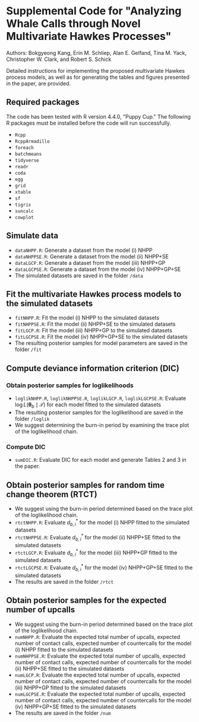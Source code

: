 # Supplemental Code for "Analyzing Whale Calls through Novel Multivariate Hawkes Processes"
Authors: Bokgyeong Kang, Erin M. Schliep, Alan E. Gelfand, Tina M. Yack, Christopher W. Clark, and Robert S. Schick

Detailed instructions for implementing the proposed multivariate Hawkes process models, as well as for generating the tables and figures presented in the paper, are provided.

## Required packages
The code has been tested with R version 4.4.0, "Puppy Cup."  The following R packages must be installed before the code will run successfully.

- `Rcpp`
- `RcppArmadillo`
- `foreach`
- `batchmeans`
- `tidyverse`
- `readr`
- `coda`
- `egg`
- `grid`
- `xtable`
- `sf`
- `tigris`
- `suncalc`
- `cowplot`

## Simulate data
- `dataNHPP.R`: Generate a dataset from the model (i) NHPP
- `dataNHPPSE.R`: Generate a dataset from the model (ii) NHPP+SE
- `dataLGCP.R`: Generate a dataset from the model (iii) NHPP+GP
- `dataLGCPSE.R`: Generate a dataset from the model (iv) NHPP+GP+SE
- The simulated datasets are saved in the folder `/data`

## Fit the multivariate Hawkes process models to the simulated datasets 
- `fitNHPP.R`: Fit the model (i) NHPP to the simulated datasets
- `fitNHPPSE.R`: Fit the model (ii) NHPP+SE to the simulated datasets
- `fitLGCP.R`: Fit the model (iii) NHPP+GP to the simulated datasets
- `fitLGCPSE.R`: Fit the model (iv) NHPP+GP+SE to the simulated datasets
- The resulting posterior samples for model parameters are saved in the folder `/fit`

## Compute deviance information criterion (DIC) 

### Obtain posterior samples for loglikelihoods

- `loglikNHPP.R`, `loglikNHPPSE.R`, `loglikLGCP.R`, `loglikLGCPSE.R`: Evaluate $\log L(\boldsymbol{\theta}_b \mid \mathcal{T})$ for each model fitted to the simulated datasets
- The resulting posterior samples for the loglikelihood  are saved in the folder `/loglik`
- We suggest determining the burn-in period by examining the trace plot of the loglikelihood chain.

### Compute DIC

- `sumDIC.R`: Evaluate DIC for each model and generate Tables 2 and 3 in the paper.


## Obtain posterior samples for random time change theorem (RTCT)
- We suggest using the burn-in period determined based on the trace plot of the loglikelihood chain.
- `rtctNHPP.R`: Evaluate $d^{\ast}_{b,i}$ for the model (i) NHPP fitted to the simulated datasets
- `rtctNHPPSE.R`: Evaluate $d^{\ast}_{b,i}$ for the model (ii) NHPP+SE fitted to the simulated datasets
- `rtctLGCP.R`: Evaluate $d^{\ast}_{b,i}$ for the model (iii) NHPP+GP fitted to the simulated datasets
- `rtctLGCPSE.R`: Evaluate $d^{\ast}_{b,i}$ for the model (iv) NHPP+GP+SE fitted to the simulated datasets
- The results are saved in the folder `/rtct`
  
## Obtain posterior samples for the expected number of upcalls
- We suggest using the burn-in period determined based on the trace plot of the loglikelihood chain.
- `numNHPP.R`: Evaluate the expected total number of upcalls, expected number of contact calls, expected number of countercalls for the model (i) NHPP fitted to the simulated datasets
- `numNHPPSE.R`: Evaluate the expected total number of upcalls, expected number of contact calls, expected number of countercalls for the model (ii) NHPP+SE fitted to the simulated datasets
- `numLGCP.R`: Evaluate the expected total number of upcalls, expected number of contact calls, expected number of countercalls for the model (iii) NHPP+GP fitted to the simulated datasets
- `numLGCPSE.R`: Evaluate the expected total number of upcalls, expected number of contact calls, expected number of countercalls for the model (iv) NHPP+GP+SE fitted to the simulated datasets
- The results are saved in the folder `/num`
